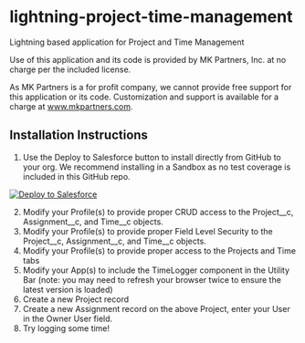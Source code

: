 # lightning-project-time-management
Lightning based application for Project and Time Management

Use of this application and its code is provided by MK Partners, Inc. at no charge per the included license.

As MK Partners is a for profit company, we cannot provide free support for this application or its code.  Customization and support is available for a charge at <a href="https://www.mkpartners.com">www.mkpartners.com</a>.


## Installation Instructions
1. Use the Deploy to Salesforce button to install directly from GitHub to your org.  We recommend installing in a Sandbox as no test coverage is included in this GitHub repo.
<a href="https://githubsfdeploy.herokuapp.com">
  <img alt="Deploy to Salesforce"
       src="https://raw.githubusercontent.com/afawcett/githubsfdeploy/master/deploy.png">
</a>

2. Modify your Profile(s) to provide proper CRUD access to the Project__c, Assignment__c, and Time__c objects.
3. Modify your Profile(s) to provide proper Field Level Security to the Project__c, Assignment__c, and Time__c objects.
4. Modify your Profile(s) to provide proper access to the Projects and Time tabs
5. Modify your App(s) to include the TimeLogger component in the Utility Bar
(note: you may need to refresh your browser twice to ensure the latest version is loaded)
6. Create a new Project record
7. Create a new Assignment record on the above Project, enter your User in the Owner User field.
8. Try logging some time!